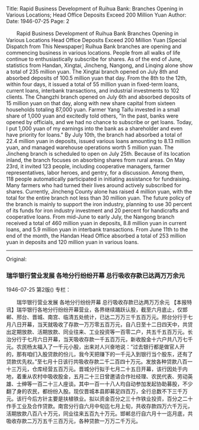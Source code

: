 Title: Rapid Business Development of Ruihua Bank: Branches Opening in Various Locations; Head Office Deposits Exceed 200 Million Yuan
Author:
Date: 1946-07-25
Page: 2

　　Rapid Business Development of Ruihua Bank
    Branches Opening in Various Locations
    Head Office Deposits Exceed 200 Million Yuan
    [Special Dispatch from This Newspaper] Ruihua Bank branches are opening and commencing business in various locations. People from all walks of life continue to enthusiastically subscribe for shares. As of the end of June, statistics from Handan, Xingtai, Jincheng, Nangong, and Linqing alone show a total of 235 million yuan. The Xingtai branch opened on July 8th and absorbed deposits of 100.5 million yuan that day. From the 8th to the 12th, within four days, it issued a total of 55 million yuan in fixed-term loans, current loans, interbank transactions, and industrial investments to 102 clients. The Changzhi branch opened on July 6th and absorbed deposits of 15 million yuan on that day, along with new share capital from sixteen households totaling 87,000 yuan. Farmer Yang Taifu invested in a small share of 1,000 yuan and excitedly told others, "In the past, banks were opened by officials, and we had no chance to subscribe or get loans. Today, I put 1,000 yuan of my earnings into the bank as a shareholder and even have priority for loans." By July 10th, the branch had absorbed a total of 22.4 million yuan in deposits, issued various loans amounting to 8.13 million yuan, and managed warehouse operations worth 5 million yuan. The Jincheng branch is scheduled to open on July 25th. Because of its location inland, the branch focuses on absorbing shares from rural areas. On May 23rd, it invited 123 people, including cooperative managers, farmer representatives, labor heroes, and gentry, for a discussion. Among them, 118 people automatically participated in initiating assistance for fundraising. Many farmers who had turned their lives around actively subscribed for shares. Currently, Jincheng County alone has raised 4 million yuan, with the total for the entire branch not less than 30 million yuan. The future policy of the branch is mainly to support the iron industry, planning to use 30 percent of its funds for iron industry investment and 20 percent for handicrafts and cooperative loans. From mid-June to early July, the Nangong branch received a total of 460 million yuan in deposits, 8.8 million yuan in current loans, and 5.9 million yuan in interbank transactions. From June 11th to the end of the month, the Handan Head Office absorbed a total of 253 million yuan in deposits and 120 million yuan in various loans.



<hr /> 

Original: 


### 瑞华银行营业发展  各地分行纷纷开幕  总行吸收存款已达两万万余元

1946-07-25
第2版()
专栏：

　　瑞华银行营业发展
    各地分行纷纷开幕
    总行吸收存款已达两万万余元
    【本报特讯】瑞华银行各地分行纷纷开幕营业，各界继续踊跃认股，截至六月底止，仅邯郸、邢台、晋城、南宫、临清五处统计，已达二万万三千五百万元。邢台分行于七月八日开幕，当天就吸收了存款一万万零五百万元，自八日至十二日四天中，共贷出定期放款、活期放款、同业往来、工业投资等一百零二户，共五千五百万元。长治分行于七月六日开幕，当天吸收存款一千五百万元，新收股金十六户共八万七千元。农民杨太福入了一千元小股，出来对人兴奋地说：“过去银行都是做官人开的，那有咱们入股贷款的份儿，我今天把赚下的一千元入到银行当个股东，还有了贷款优先权。”至七月十日该行共吸收存款二千二百四十万元。发放各种贷款八百一十三万元，仓库经营五百万元。晋城分行拟于七月二十五日开幕，该行因处于内地，着重从农村中吸收股金，五月二十三日曾邀请合作社经理、农民代表、劳动英雄、士绅等一百二十三人座谈。其中一百一十八人均自动参加发起协助募股，不少翻了身的农民，都纷纷入股。现仅晋城本县即募足四百万，全行总数不下三千万元。该行今后方针主要是扶植铁业。拟以资金百分之三十作铁业投资，百分之二十作手工业及合作贷款。南宫分行自六月中旬迄七月上旬，共收存款四万六千万元，活期放款八百八十万元，同业往来五百九十万元。邯郸总行自六月十一迄月底，共吸收存款二万万五千三百万元，各种贷款一万万二千万元。
